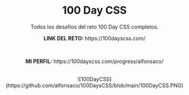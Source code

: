 <h1 align="center">100 Day CSS</h1>
<p align="center">Todos los desafíos del reto 100 Day CSS completos. </p>
<p align="center"><b>LINK DEL RETO: </b>https://100dayscss.com/</p>
<br>
<p align="center"><b>MI PERFIL: </b>https://100dayscss.com/progress/alfonsaco/</p>
<br>
<div align="center">
  ![100DayCSS](https://github.com/alfonsaco/100DaysCSS/blob/main/100DayCSS.PNG)
</div>
